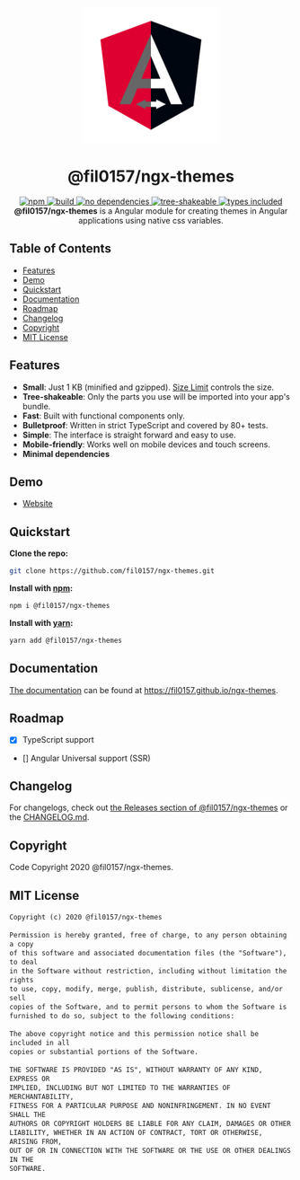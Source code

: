 <div align="center">
  <a href="https://fil0157.github.io/ngx-themes">
    <img src="src/assets/www/icon512x512.png" width="242" height="242" alt="ngx-themes" />
  </a>
</div>

<h1 align="center">@fil0157/ngx-themes</h1>

<div align="center">
  <a href="https://npmjs.org/package/ngx-themes">
    <img alt="npm" src="https://img.shields.io/npm/v/ngx-themes.svg?labelColor=da248d&color=6ead0a" />
  </a>
  <a href="https://travis-ci.org/fil0157/ngx-themes">
    <img alt="build" src="https://img.shields.io/travis/fil0157/ngx-themes/master.svg?branch=master&labelColor=da248d&color=6ead0a" />
  </a>
  <a href="https://npmjs.org/package/ngx-themes">
    <img alt="no dependencies" src="https://img.shields.io/david/fil0157/ngx-themes.svg?labelColor=da248d&color=6ead0a" />
  </a>
  <a href="https://bundlephobia.com/result?p=ngx-themes">
    <img alt="tree-shakeable" src="https://badgen.net/bundlephobia/tree-shaking/ngx-themes?labelColor=da248d&color=6ead0a" />
  </a>
  <a href="https://npmjs.org/package/ngx-themes">
    <img alt="types included" src="https://badgen.net/npm/types/ngx-themes?labelColor=da248d&color=6ead0a" />
  </a>
</div>

<div align="center">
  <strong>@fil0157/ngx-themes</strong> is a Angular module for creating themes in Angular applications using native css variables.
</div>

## Table of Contents

- [Features](#Features)
- [Demo](#Demo)
- [Quickstart](#Quickstart)
- [Documentation](#documentation)
- [Roadmap](#Roadmap)
- [Changelog](#Changelog)
- [Copyright](#Copyright)
- [MIT License](#MIT-License)

## Features

- **Small**: Just 1 KB (minified and gzipped). [Size Limit](https://github.com/ai/size-limit) controls the size.
- **Tree-shakeable**: Only the parts you use will be imported into your app's bundle.
- **Fast**: Built with functional components only.
- **Bulletproof**: Written in strict TypeScript and covered by 80+ tests.
- **Simple**: The interface is straight forward and easy to use.
- **Mobile-friendly**: Works well on mobile devices and touch screens.
- **Minimal dependencies**

## Demo

- [Website](https://fil0157.github.io/ngx-themes)

## Quickstart

**Clone the repo:**

``` bash
git clone https://github.com/fil0157/ngx-themes.git
```

**Install with [npm](https://www.npmjs.com):**

``` bash
npm i @fil0157/ngx-themes
```

**Install with [yarn](https://yarnpkg.com/):**

``` bash
yarn add @fil0157/ngx-themes
```

## Documentation

[The documentation](https://fil0157.github.io/ngx-themes/docs) can be found at <https://fil0157.github.io/ngx-themes>. 

## Roadmap

- [x] TypeScript support
- [] Angular Universal support (SSR)

## Changelog

For changelogs, check out [the Releases section of @fil0157/ngx-themes](https://github.com/fil0157/ngx-themes/releases)
or the [CHANGELOG.md](CHANGELOG.md).

## Copyright

Code Copyright 2020 @fil0157/ngx-themes.

## MIT License

```
Copyright (c) 2020 @fil0157/ngx-themes

Permission is hereby granted, free of charge, to any person obtaining a copy
of this software and associated documentation files (the "Software"), to deal
in the Software without restriction, including without limitation the rights
to use, copy, modify, merge, publish, distribute, sublicense, and/or sell
copies of the Software, and to permit persons to whom the Software is
furnished to do so, subject to the following conditions:

The above copyright notice and this permission notice shall be included in all
copies or substantial portions of the Software.

THE SOFTWARE IS PROVIDED "AS IS", WITHOUT WARRANTY OF ANY KIND, EXPRESS OR
IMPLIED, INCLUDING BUT NOT LIMITED TO THE WARRANTIES OF MERCHANTABILITY,
FITNESS FOR A PARTICULAR PURPOSE AND NONINFRINGEMENT. IN NO EVENT SHALL THE
AUTHORS OR COPYRIGHT HOLDERS BE LIABLE FOR ANY CLAIM, DAMAGES OR OTHER
LIABILITY, WHETHER IN AN ACTION OF CONTRACT, TORT OR OTHERWISE, ARISING FROM,
OUT OF OR IN CONNECTION WITH THE SOFTWARE OR THE USE OR OTHER DEALINGS IN THE
SOFTWARE.
```
